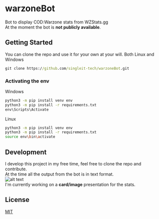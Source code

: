 # warzoneBot
Bot to display COD:Warzone stats from WZStats.gg\
At the moment the bot is <b>not publicly available</b>.

## Getting Started

You can clone the repo and use it for your own at your will.
Both Linux and Windows
 ```cmd
git clone https://github.com/singleit-tech/warzoneBot.git
 ```

### Activating the env
Windows
 ```cmd
 python3 -m pip install venv env
 python3 -m pip install -r requirements.txt
 env\Scripts\Activate
 ```
 
 Linux
 ```bash
 python3 -m pip install venv env
 python3 -m pip install -r requirements.txt
 source env\bin\activate
 ```
## Development

I develop this project in my free time, feel free to clone the repo and contribute.\
At the time all the output from the bot is in text format.\
![alt text](https://i.gyazo.com/e088311ede70cc8c7b7b85f6a51bc8f2.png)\
I'm currently working on a <b>card/image</b> presentation for the stats.

## License
[MIT](https://choosealicense.com/licenses/mit/)
